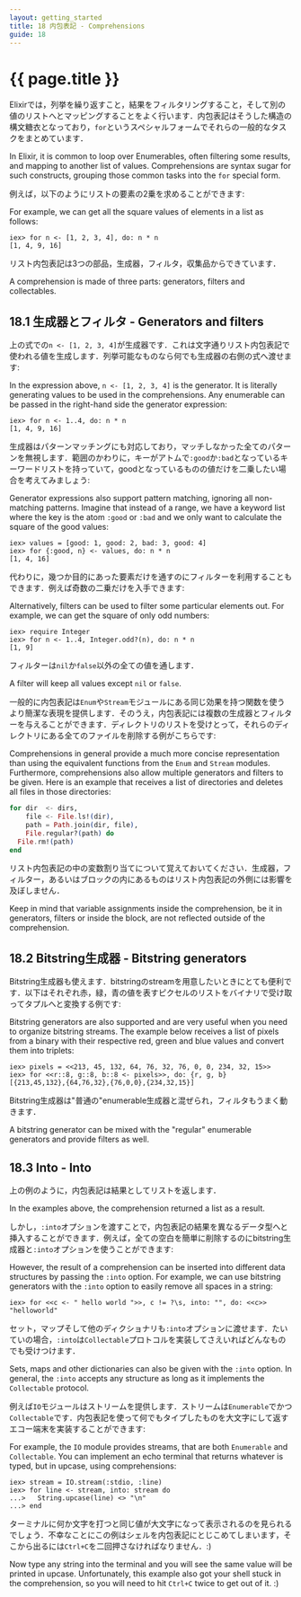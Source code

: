 ```yaml
---
layout: getting_started
title: 18 内包表記 - Comprehensions
guide: 18
---
```


# {{ page.title }}

  <div class="toc"></div>

Elixirでは，列挙を繰り返すこと，結果をフィルタリングすること，そして別の値のリストへとマッピングすることをよく行います．内包表記はそうした構造の構文糖衣となっており，`for`というスペシャルフォームでそれらの一般的なタスクをまとめています．

In Elixir, it is common to loop over Enumerables, often filtering some results, and mapping to another list of values. Comprehensions are syntax sugar for such constructs, grouping those common tasks into the `for` special form.

例えば，以下のようにリストの要素の2乗を求めることができます:

For example, we can get all the square values of elements in a list as follows:

```iex
iex> for n <- [1, 2, 3, 4], do: n * n
[1, 4, 9, 16]
```

リスト内包表記は3つの部品，生成器，フィルタ，収集品からできています．

A comprehension is made of three parts: generators, filters and collectables.

## 18.1 生成器とフィルタ - Generators and filters

上の式での`n <- [1, 2, 3, 4]`が生成器です．これは文字通りリスト内包表記で使われる値を生成します．列挙可能なものなら何でも生成器の右側の式へ渡せます:

In the expression above, `n <- [1, 2, 3, 4]` is the generator. It is literally generating values to be used in the comprehensions. Any enumerable can be passed in the right-hand side the generator expression:

```iex
iex> for n <- 1..4, do: n * n
[1, 4, 9, 16]
```

生成器はパターンマッチングにも対応しており，マッチしなかった全てのパターンを無視します．範囲のかわりに，キーがアトムで`:good`か`:bad`となっているキーワードリストを持っていて，goodとなっているものの値だけを二乗したい場合を考えてみましょう:

Generator expressions also support pattern matching, ignoring all non-matching patterns. Imagine that instead of a range, we have a keyword list where the key is the atom `:good` or `:bad` and we only want to calculate the square of the good values:

```iex
iex> values = [good: 1, good: 2, bad: 3, good: 4]
iex> for {:good, n} <- values, do: n * n
[1, 4, 16]
```

代わりに，幾つか目的にあった要素だけを通すのにフィルターを利用することもできます．例えば奇数の二乗だけを入手できます:

Alternatively, filters can be used to filter some particular elements out. For example, we can get the square of only odd numbers:

```iex
iex> require Integer
iex> for n <- 1..4, Integer.odd?(n), do: n * n
[1, 9]
```

フィルターは`nil`か`false`以外の全ての値を通します．

A filter will keep all values except `nil` or `false`.

一般的に内包表記は`Enum`や`Stream`モジュールにある同じ効果を持つ関数を使うより簡潔な表現を提供します．そのうえ，内包表記には複数の生成器とフィルターを与えることができます．ディレクトリのリストを受けとって，それらのディレクトリにある全てのファイルを削除する例がこちらです:

Comprehensions in general provide a much more concise representation than using the equivalent functions from the `Enum` and `Stream` modules. Furthermore, comprehensions also allow multiple generators and filters to be given. Here is an example that receives a list of directories and deletes all files in those directories:

```elixir
for dir  <- dirs,
    file <- File.ls!(dir),
    path = Path.join(dir, file),
    File.regular?(path) do
  File.rm!(path)
end
```

リスト内包表記の中の変数割り当てについて覚えておいてください．生成器，フィルター，あるいはブロックの内にあるものはリスト内包表記の外側には影響を及ぼしません．

Keep in mind that variable assignments inside the comprehension, be it in generators, filters or inside the block, are not reflected outside of the comprehension.

## 18.2 Bitstring生成器 - Bitstring generators

Bitstring生成器も使えます．bitstringのstreamを用意したいときにとても便利です．以下はそれぞれ赤，緑，青の値を表すピクセルのリストをバイナリで受け取ってタプルへと変換する例です:

Bitstring generators are also supported and are very useful when you need to organize bitstring streams. The example below receives a list of pixels from a binary with their respective red, green and blue values and convert them into triplets:

```iex
iex> pixels = <<213, 45, 132, 64, 76, 32, 76, 0, 0, 234, 32, 15>>
iex> for <<r::8, g::8, b::8 <- pixels>>, do: {r, g, b}
[{213,45,132},{64,76,32},{76,0,0},{234,32,15}]
```

Bitstring生成器は"普通の"enumerable生成器と混ぜられ，フィルタもうまく動きます．

A bitstring generator can be mixed with the "regular" enumerable generators and provide filters as well.

## 18.3 Into - Into

上の例のように，内包表記は結果としてリストを返します．

In the examples above, the comprehension returned a list as a result.

しかし，`:into`オプションを渡すことで，内包表記の結果を異なるデータ型へと挿入することができます．例えば，全ての空白を簡単に削除するのにbitstring生成器と`:into`オプションを使うことができます:

However, the result of a comprehension can be inserted into different data structures by passing the `:into` option. For example, we can use bitstring generators with the `:into` option to easily remove all spaces in a string:

```iex
iex> for <<c <- " hello world ">>, c != ?\s, into: "", do: <<c>>
"helloworld"
```

セット，マップそして他のディクショナリも`:into`オプションに渡せます．たいていの場合，`:into`は`Collectable`プロトコルを実装してさえいればどんなものでも受けつけます．

Sets, maps and other dictionaries can also be given with the `:into` option. In general, the `:into` accepts any structure as long as it implements the `Collectable` protocol.

例えば`IO`モジュールはストリームを提供します．ストリームは`Enumerable`でかつ`Collectable`です．内包表記を使って何でもタイプしたものを大文字にして返すエコー端末を実装することができます:

For example, the `IO` module provides streams, that are both `Enumerable` and `Collectable`. You can implement an echo terminal that returns whatever is typed, but in upcase, using comprehensions:

```iex
iex> stream = IO.stream(:stdio, :line)
iex> for line <- stream, into: stream do
...>   String.upcase(line) <> "\n"
...> end
```

ターミナルに何か文字を打つと同じ値が大文字になって表示されるのを見られるでしょう．不幸なことにこの例はシェルを内包表記にとじこめてしまいます，そこから出るには`Ctrl+C`を二回押さなければなりません．:)

Now type any string into the terminal and you will see the same value will be printed in upcase. Unfortunately, this example also got your shell stuck in the comprehension, so you will need to hit `Ctrl+C` twice to get out of it. :)
